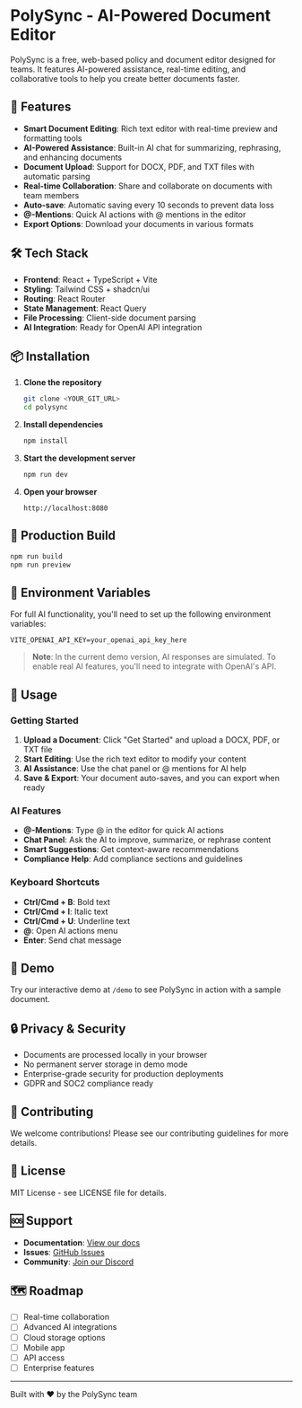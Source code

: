 
# PolySync - AI-Powered Document Editor

PolySync is a free, web-based policy and document editor designed for teams. It features AI-powered assistance, real-time editing, and collaborative tools to help you create better documents faster.

## 🚀 Features

- **Smart Document Editing**: Rich text editor with real-time preview and formatting tools
- **AI-Powered Assistance**: Built-in AI chat for summarizing, rephrasing, and enhancing documents
- **Document Upload**: Support for DOCX, PDF, and TXT files with automatic parsing
- **Real-time Collaboration**: Share and collaborate on documents with team members
- **Auto-save**: Automatic saving every 10 seconds to prevent data loss
- **@-Mentions**: Quick AI actions with @ mentions in the editor
- **Export Options**: Download your documents in various formats

## 🛠️ Tech Stack

- **Frontend**: React + TypeScript + Vite
- **Styling**: Tailwind CSS + shadcn/ui
- **Routing**: React Router
- **State Management**: React Query
- **File Processing**: Client-side document parsing
- **AI Integration**: Ready for OpenAI API integration

## 📦 Installation

1. **Clone the repository**
   ```bash
   git clone <YOUR_GIT_URL>
   cd polysync
   ```

2. **Install dependencies**
   ```bash
   npm install
   ```

3. **Start the development server**
   ```bash
   npm run dev
   ```

4. **Open your browser**
   ```
   http://localhost:8080
   ```

## 🚀 Production Build

```bash
npm run build
npm run preview
```

## 🔧 Environment Variables

For full AI functionality, you'll need to set up the following environment variables:

```env
VITE_OPENAI_API_KEY=your_openai_api_key_here
```

> **Note**: In the current demo version, AI responses are simulated. To enable real AI features, you'll need to integrate with OpenAI's API.

## 📖 Usage

### Getting Started

1. **Upload a Document**: Click "Get Started" and upload a DOCX, PDF, or TXT file
2. **Start Editing**: Use the rich text editor to modify your content
3. **AI Assistance**: Use the chat panel or @ mentions for AI help
4. **Save & Export**: Your document auto-saves, and you can export when ready

### AI Features

- **@-Mentions**: Type @ in the editor for quick AI actions
- **Chat Panel**: Ask the AI to improve, summarize, or rephrase content
- **Smart Suggestions**: Get context-aware recommendations
- **Compliance Help**: Add compliance sections and guidelines

### Keyboard Shortcuts

- **Ctrl/Cmd + B**: Bold text
- **Ctrl/Cmd + I**: Italic text
- **Ctrl/Cmd + U**: Underline text
- **@**: Open AI actions menu
- **Enter**: Send chat message

## 🎯 Demo

Try our interactive demo at `/demo` to see PolySync in action with a sample document.

## 🔒 Privacy & Security

- Documents are processed locally in your browser
- No permanent server storage in demo mode
- Enterprise-grade security for production deployments
- GDPR and SOC2 compliance ready

## 🤝 Contributing

We welcome contributions! Please see our contributing guidelines for more details.

## 📄 License

MIT License - see LICENSE file for details.

## 🆘 Support

- **Documentation**: [View our docs](https://docs.polysync.com)
- **Issues**: [GitHub Issues](https://github.com/your-repo/issues)
- **Community**: [Join our Discord](https://discord.gg/polysync)

## 🗺️ Roadmap

- [ ] Real-time collaboration
- [ ] Advanced AI integrations
- [ ] Cloud storage options
- [ ] Mobile app
- [ ] API access
- [ ] Enterprise features

---

Built with ❤️ by the PolySync team
```
